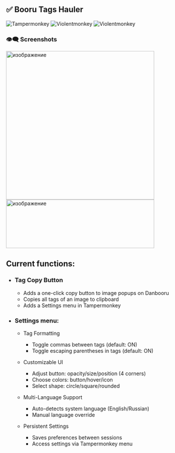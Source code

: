 ## ✅ Booru Tags Hauler
![Tampermonkey](https://img.shields.io/badge/Tampermonkey-✔-lightgreen?logo=tampermonkey) ![Violentmonkey](https://img.shields.io/badge/ScriptCat-✔-lightgreen?logo=violentmonkey) ![Violentmonkey](https://img.shields.io/badge/Violentmonkey-✔-lightgreen?logo=violentmonkey)

### 👁️‍🗨️ Screenshots
<img height="406" alt="изображение" src="https://github.com/user-attachments/assets/216c6fff-0d62-4a73-80fb-409811dd6a25" />
<img width="406" height="133" alt="изображение" src="https://github.com/user-attachments/assets/b3fde65d-7655-44b6-80b9-8a6c99557323" /> 

## Current functions:
 - ### Tag Copy Button
   - Adds a one-click copy button to image popups on Danbooru
   - Copies all tags of an image to clipboard
   - Adds a Settings menu in Tampermonkey

 - ### Settings menu:
    - Tag Formatting
      - Toggle commas between tags (default: ON)
      - Toggle escaping parentheses in tags (default: ON)
  
    - Customizable UI
      - Adjust button: opacity/size/position (4 corners)
      - Choose colors: button/hover/icon
      - Select shape: circle/square/rounded
  
    - Multi-Language Support
      - Auto-detects system language (English/Russian)
      - Manual language override
  
    - Persistent Settings
      - Saves preferences between sessions
      - Access settings via Tampermonkey menu
